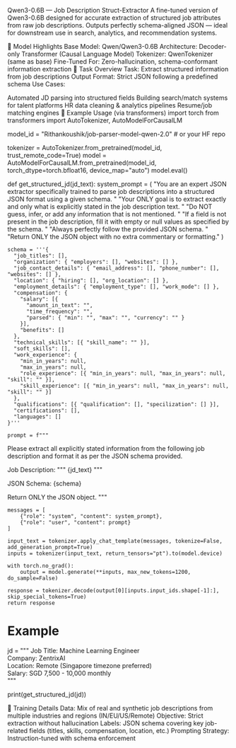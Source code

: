  Qwen3-0.6B — Job Description Struct-Extractor
A fine-tuned version of Qwen3-0.6B designed for accurate extraction of structured job attributes from raw job descriptions. Outputs perfectly schema-aligned JSON — ideal for downstream use in search, analytics, and recommendation systems.

🚀 Model Highlights
Base Model: Qwen/Qwen3-0.6B
Architecture: Decoder-only Transformer (Causal Language Model)
Tokenizer: QwenTokenizer (same as base)
Fine-Tuned For: Zero-hallucination, schema-conformant information extraction
🎯 Task Overview
Task: Extract structured information from job descriptions Output Format: Strict JSON following a predefined schema Use Cases:

Automated JD parsing into structured fields
Building search/match systems for talent platforms
HR data cleaning & analytics pipelines
Resume/job matching engines
🧪 Example Usage (via transformers)
import torch
from transformers import AutoTokenizer, AutoModelForCausalLM

model_id = "Rithankoushik/job-parser-model-qwen-2.0"  # or your HF repo

tokenizer = AutoTokenizer.from_pretrained(model_id, trust_remote_code=True)
model = AutoModelForCausalLM.from_pretrained(model_id, torch_dtype=torch.bfloat16, device_map="auto")
model.eval()

def get_structured_jd(jd_text):
    system_prompt = (
        "You are an expert JSON extractor specifically trained to parse job descriptions into a structured JSON format using a given schema. "
        "Your ONLY goal is to extract exactly and only what is explicitly stated in the job description text. "
        "Do NOT guess, infer, or add any information that is not mentioned. "
        "If a field is not present in the job description, fill it with empty or null values as specified by the schema. "
        "Always perfectly follow the provided JSON schema. "
        "Return ONLY the JSON object with no extra commentary or formatting."
    )

    schema = '''{
      "job_titles": [],
      "organization": { "employers": [], "websites": [] },
      "job_contact_details": { "email_address": [], "phone_number": [], "websites": [] },
      "location": { "hiring": [], "org_location": [] },
      "employment_details": { "employment_type": [], "work_mode": [] },
      "compensation": {
        "salary": [{
          "amount_in_text": "",
          "time_frequency": "",
          "parsed": { "min": "", "max": "", "currency": "" }
        }],
        "benefits": []
      },
      "technical_skills": [{ "skill_name": "" }],
      "soft_skills": [],
      "work_experience": {
        "min_in_years": null,
        "max_in_years": null,
        "role_experience": [{ "min_in_years": null, "max_in_years": null, "skill": "" }],
        "skill_experience": [{ "min_in_years": null, "max_in_years": null, "skill": "" }]
      },
      "qualifications": [{ "qualification": [], "specilization": [] }],
      "certifications": [],
      "languages": []
    }'''

    prompt = f"""
Please extract all explicitly stated information from the following job description and format it as per the JSON schema provided.

Job Description:
\"\"\"
{jd_text}
\"\"\"

JSON Schema:
{schema}

Return ONLY the JSON object.
"""

    messages = [
        {"role": "system", "content": system_prompt},
        {"role": "user", "content": prompt}
    ]

    input_text = tokenizer.apply_chat_template(messages, tokenize=False, add_generation_prompt=True)
    inputs = tokenizer(input_text, return_tensors="pt").to(model.device)

    with torch.no_grad():
        output = model.generate(**inputs, max_new_tokens=1200, do_sample=False)

    response = tokenizer.decode(output[0][inputs.input_ids.shape[-1]:], skip_special_tokens=True)
    return response

# Example
jd = """
Job Title: Machine Learning Engineer  
Company: ZentrixAI  
Location: Remote (Singapore timezone preferred)  
Salary: SGD 7,500 - 10,000 monthly  
"""

print(get_structured_jd(jd))

🧠 Training Details
Data: Mix of real and synthetic job descriptions from multiple industries and regions (IN/EU/US/Remote)
Objective: Strict extraction without hallucination
Labels: JSON schema covering key job-related fields (titles, skills, compensation, location, etc.)
Prompting Strategy: Instruction-tuned with schema enforcement

